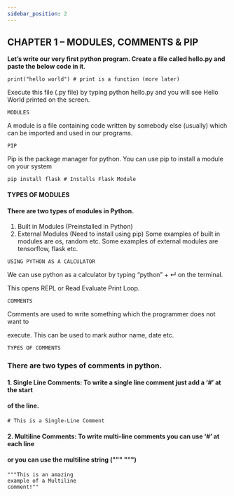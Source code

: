 ```yaml
---
sidebar_position: 2
---
```


## CHAPTER 1 – MODULES, COMMENTS & PIP

**Let’s write our very first python program. Create a file called hello.py and paste the
below code in it**.

```
print("hello world") # print is a function (more later)
```

Execute this file (.py file) by typing python hello.py and you will see Hello World printed
on the screen.

``` MODULES ```

A module is a file containing code written by somebody else (usually) which can be
imported and used in our programs.

`PIP`

Pip is the package manager for python. You can use pip to install a module on your
system

```
pip install flask # Installs Flask Module
```

#### TYPES OF MODULES
#### There are two types of modules in Python.
1. Built in Modules (Preinstalled in Python)
2. External Modules (Need to install using pip)
Some examples of built in modules are os, random etc.
Some examples of external modules are tensorflow, flask etc.

```
USING PYTHON AS A CALCULATOR
```

We can use python as a calculator by typing “python” + ↵ on the terminal.

This opens REPL or Read Evaluate Print Loop.

```
COMMENTS
```

Comments are used to write something which the programmer does not want to

execute. This can be used to mark author name, date etc.

```
TYPES OF COMMENTS
```

### There are two types of comments in python.

#### 1. Single Line Comments: To write a single line comment just add a ‘#’ at the start
#### of the line.

```
# This is a Single-Line Comment
```

#### 2. Multiline Comments: To write multi-line comments you can use ‘#’ at each line
#### or you can use the multiline string (""" """)

```
"""This is an amazing
example of a Multiline
comment!""
```







